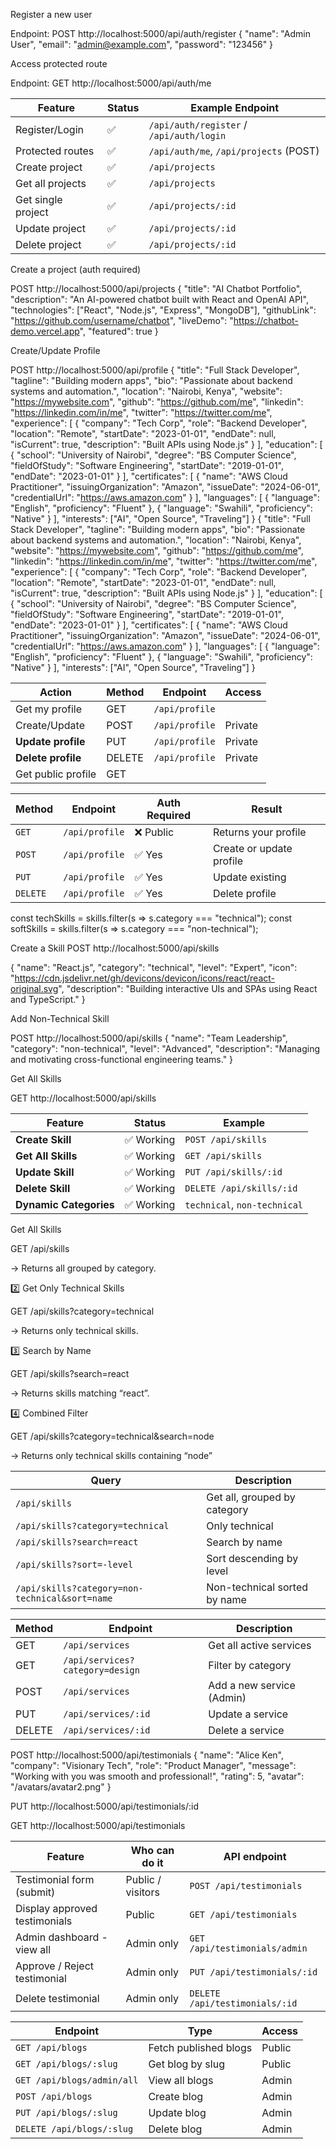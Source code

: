 Register a new user

Endpoint:
POST http://localhost:5000/api/auth/register
{
  "name": "Admin User",
  "email": "admin@example.com",
  "password": "123456"
}

Access protected route

Endpoint:
GET http://localhost:5000/api/auth/me

| Feature            | Status | Example Endpoint                         |
| ------------------ | ------ | ---------------------------------------- |
| Register/Login     | ✅      | `/api/auth/register` / `/api/auth/login` |
| Protected routes   | ✅      | `/api/auth/me`, `/api/projects` (POST)   |
| Create project     | ✅      | `/api/projects`                          |
| Get all projects   | ✅      | `/api/projects`                          |
| Get single project | ✅      | `/api/projects/:id`                      |
| Update project     | ✅      | `/api/projects/:id`                      |
| Delete project     | ✅      | `/api/projects/:id`                      |

Create a project (auth required)

POST http://localhost:5000/api/projects
{
  "title": "AI Chatbot Portfolio",
  "description": "An AI-powered chatbot built with React and OpenAI API",
  "technologies": ["React", "Node.js", "Express", "MongoDB"],
  "githubLink": "https://github.com/username/chatbot",
  "liveDemo": "https://chatbot-demo.vercel.app",
  "featured": true
}


Create/Update Profile

POST http://localhost:5000/api/profile
{
  "title": "Full Stack Developer",
  "tagline": "Building modern apps",
  "bio": "Passionate about backend systems and automation.",
  "location": "Nairobi, Kenya",
  "website": "https://mywebsite.com",
  "github": "https://github.com/me",
  "linkedin": "https://linkedin.com/in/me",
  "twitter": "https://twitter.com/me",
  "experience": [
    {
      "company": "Tech Corp",
      "role": "Backend Developer",
      "location": "Remote",
      "startDate": "2023-01-01",
      "endDate": null,
      "isCurrent": true,
      "description": "Built APIs using Node.js"
    }
  ],
  "education": [
    {
      "school": "University of Nairobi",
      "degree": "BS Computer Science",
      "fieldOfStudy": "Software Engineering",
      "startDate": "2019-01-01",
      "endDate": "2023-01-01"
    }
  ],
  "certificates": [
    {
      "name": "AWS Cloud Practitioner",
      "issuingOrganization": "Amazon",
      "issueDate": "2024-06-01",
      "credentialUrl": "https://aws.amazon.com"
    }
  ],
  "languages": [
    { "language": "English", "proficiency": "Fluent" },
    { "language": "Swahili", "proficiency": "Native" }
  ],
  "interests": ["AI", "Open Source", "Traveling"]
}
{
  "title": "Full Stack Developer",
  "tagline": "Building modern apps",
  "bio": "Passionate about backend systems and automation.",
  "location": "Nairobi, Kenya",
  "website": "https://mywebsite.com",
  "github": "https://github.com/me",
  "linkedin": "https://linkedin.com/in/me",
  "twitter": "https://twitter.com/me",
  "experience": [
    {
      "company": "Tech Corp",
      "role": "Backend Developer",
      "location": "Remote",
      "startDate": "2023-01-01",
      "endDate": null,
      "isCurrent": true,
      "description": "Built APIs using Node.js"
    }
  ],
  "education": [
    {
      "school": "University of Nairobi",
      "degree": "BS Computer Science",
      "fieldOfStudy": "Software Engineering",
      "startDate": "2019-01-01",
      "endDate": "2023-01-01"
    }
  ],
  "certificates": [
    {
      "name": "AWS Cloud Practitioner",
      "issuingOrganization": "Amazon",
      "issueDate": "2024-06-01",
      "credentialUrl": "https://aws.amazon.com"
    }
  ],
  "languages": [
    { "language": "English", "proficiency": "Fluent" },
    { "language": "Swahili", "proficiency": "Native" }
  ],
  "interests": ["AI", "Open Source", "Traveling"]
}

| Action             | Method | Endpoint                | Access  |
| ------------------ | ------ | ----------------------- | ------- |
| Get my profile     | GET    | `/api/profile`          |         |
| Create/Update      | POST   | `/api/profile`          | Private |
| **Update profile** | PUT    | `/api/profile`          | Private |
| **Delete profile** | DELETE | `/api/profile`          | Private |
| Get public profile | GET    |                         |         |

| Method   | Endpoint       | Auth Required | Result                   |
| -------- | -------------- | ------------- | ------------------------ |
| `GET`    | `/api/profile` | ❌ Public      | Returns your profile     |
| `POST`   | `/api/profile` | ✅ Yes         | Create or update profile |
| `PUT`    | `/api/profile` | ✅ Yes         | Update existing          |
| `DELETE` | `/api/profile` | ✅ Yes         | Delete profile           |


const techSkills = skills.filter(s => s.category === "technical");
const softSkills = skills.filter(s => s.category === "non-technical");

Create a Skill
POST http://localhost:5000/api/skills

{
  "name": "React.js",
  "category": "technical",
  "level": "Expert",
  "icon": "https://cdn.jsdelivr.net/gh/devicons/devicon/icons/react/react-original.svg",
  "description": "Building interactive UIs and SPAs using React and TypeScript."
}

Add Non-Technical Skill

POST http://localhost:5000/api/skills
{
  "name": "Team Leadership",
  "category": "non-technical",
  "level": "Advanced",
  "description": "Managing and motivating cross-functional engineering teams."
}


Get All Skills

GET http://localhost:5000/api/skills

| Feature                | Status    | Example                      |
| ---------------------- | --------- | ---------------------------- |
| **Create Skill**       | ✅ Working | `POST /api/skills`           |
| **Get All Skills**     | ✅ Working | `GET /api/skills`            |
| **Update Skill**       | ✅ Working | `PUT /api/skills/:id`        |
| **Delete Skill**       | ✅ Working | `DELETE /api/skills/:id`     |
| **Dynamic Categories** | ✅ Working | `technical`, `non-technical` |

Get All Skills

GET /api/skills

→ Returns all grouped by category.

2️⃣ Get Only Technical Skills

GET /api/skills?category=technical

→ Returns only technical skills.

3️⃣ Search by Name

GET /api/skills?search=react

→ Returns skills matching “react”.

4️⃣ Combined Filter

GET /api/skills?category=technical&search=node

→ Returns only technical skills containing “node”

| Query                                          | Description                  |
| ---------------------------------------------- | ---------------------------- |
| `/api/skills`                                  | Get all, grouped by category |
| `/api/skills?category=technical`               | Only technical               |
| `/api/skills?search=react`                     | Search by name               |
| `/api/skills?sort=-level`                      | Sort descending by level     |
| `/api/skills?category=non-technical&sort=name` | Non-technical sorted by name |



| Method | Endpoint                        | Description               |
| ------ | ------------------------------- | ------------------------- |
| GET    | `/api/services`                 | Get all active services   |
| GET    | `/api/services?category=design` | Filter by category        |
| POST   | `/api/services`                 | Add a new service (Admin) |
| PUT    | `/api/services/:id`             | Update a service          |
| DELETE | `/api/services/:id`             | Delete a service          |

POST http://localhost:5000/api/testimonials
{
  "name": "Alice Ken",
  "company": "Visionary Tech",
  "role": "Product Manager",
  "message": "Working with you was smooth and professional!",
  "rating": 5,
  "avatar": "/avatars/avatar2.png"
}

PUT http://localhost:5000/api/testimonials/:id

GET http://localhost:5000/api/testimonials

| Feature                       | Who can do it     | API endpoint                   |
| ----------------------------- | ----------------- | ------------------------------ |
| Testimonial form (submit)     | Public / visitors | `POST /api/testimonials`       |
| Display approved testimonials | Public            | `GET /api/testimonials`        |
| Admin dashboard - view all    | Admin only        | `GET /api/testimonials/admin`  |
| Approve / Reject testimonial  | Admin only        | `PUT /api/testimonials/:id`    |
| Delete testimonial            | Admin only        | `DELETE /api/testimonials/:id` |

| Endpoint                   | Type                  | Access |
| -------------------------- | --------------------- | ------ |
| `GET /api/blogs`           | Fetch published blogs | Public |
| `GET /api/blogs/:slug`     | Get blog by slug      | Public |
| `GET /api/blogs/admin/all` | View all blogs        | Admin  |
| `POST /api/blogs`          | Create blog           | Admin  |
| `PUT /api/blogs/:slug`     | Update blog           | Admin  |
| `DELETE /api/blogs/:slug`  | Delete blog           | Admin  |


